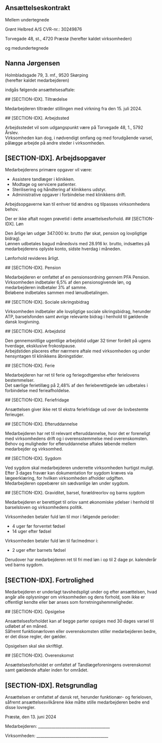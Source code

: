 ## Ansættelseskontrakt

Mellem undertegnede

<company-name>Grønt Helbred A/S
CVR-nr.: 30249876</company-name>

<location>Torvegade 48, st., 4720 Præstø (herefter kaldet virksomheden)</location>

og medundertegnede

## Nanna Jørgensen  
Holmbladsgade 79, 3. mf., 9520 Skørping  
(herefter kaldet medarbejderen)

indgås følgende ansættelsesaftale:

<start-date>
## [SECTION-IDX]. Tiltrædelse

Medarbejderen tiltræder stillingen med virkning fra den 15. juli 2024.
</start-date>

<location>
## [SECTION-IDX]. Arbejdssted

Arbejdsstedet vil som udgangspunkt være på Torvegade 48, 1., 5792 Årslev.  
Virksomheden kan dog, i nødvendigt omfang og med forudgående varsel, pålægge arbejde på andre steder i virksomheden.
</location>

<title>
## [SECTION-IDX]. Stillingsbetegnelse

Medarbejderen ansættes i stillingen som Klinikassistent.
</title>

## [SECTION-IDX]. Arbejdsopgaver

Medarbejderens primære opgaver vil være:

- Assistere tandlæger i klinikken.
- Modtage og servicere patienter.
- Sterilisering og håndtering af klinikkens udstyr.
- Administrative opgaver i forbindelse med klinikkens drift.

Arbejdsopgaverne kan til enhver tid ændres og tilpasses virksomhedens behov.

<trial-period>
Der er ikke aftalt nogen prøvetid i dette ansættelsesforhold.
</trial-period>

<salary>
## [SECTION-IDX]. Løn

Den årlige løn udgør 347.000 kr. brutto (før skat, pension og lovpligtige bidrag).  
Lønnen udbetales bagud månedsvis med 28.916 kr. brutto, indsættes på medarbejderens oplyste konto, sidste hverdag i måneden.

Lønforhold revideres årligt.
</salary>

<pension>
## [SECTION-IDX]. Pension

Medarbejderen er omfattet af en pensionsordning gennem PFA Pension.  
Virksomheden indbetaler 6,5% af den pensionsgivende løn, og medarbejderen indbetaler 3% af samme.  
Beløbene indbetales sammen med lønudbetalingen.
</pension>

<social-security>
## [SECTION-IDX]. Sociale sikringsbidrag

Virksomheden indbetaler alle lovpligtige sociale sikringsbidrag, herunder ATP, barselsfonden samt øvrige relevante bidrag i henhold til gældende dansk lovgivning.
</social-security>

<work-time>
## [SECTION-IDX]. Arbejdstid

Den gennemsnitlige ugentlige arbejdstid udgør 32 timer fordelt på ugens hverdage, eksklusive frokostpause.  
Arbejdstiden placeres efter nærmere aftale med virksomheden og under hensyntagen til klinikkens åbningstider.
</work-time>

<holiday>
## [SECTION-IDX]. Ferie

Medarbejderen har ret til ferie og feriegodtgørelse efter ferielovens bestemmelser.  
Det særlige ferietillæg på 2,48% af den ferieberettigede løn udbetales i forbindelse med ferieafholdelse.
</holiday>

<extra-holiday>
## [SECTION-IDX]. Feriefridage

Ansættelsen giver ikke ret til ekstra feriefridage ud over de lovbestemte ferieuger.
</extra-holiday>

<training>
## [SECTION-IDX]. Efteruddannelse

Medarbejderen har ret til relevant efteruddannelse, hvor det er foreneligt med virksomhedens drift og i overensstemmelse med overenskomsten.  
Behov og muligheder for efteruddannelse aftales løbende mellem medarbejder og virksomhed.
</training>

<illness>
## [SECTION-IDX]. Sygdom

Ved sygdom skal medarbejderen underrette virksomheden hurtigst muligt.  
Efter 3 dages fravær kan dokumentation for sygdom kræves via lægeerklæring, for hvilken virksomheden afholder udgiften.  
Medarbejderen oppebærer sin sædvanlige løn under sygdom.
</illness>

<parental-leave>
## [SECTION-IDX]. Graviditet, barsel, forældreorlov og barns sygdom

Medarbejderen er berettiget til orlov samt økonomiske ydelser i henhold til barselsloven og virksomhedens politik.

Virksomheden betaler fuld løn til mor i følgende perioder:
- 4 uger før forventet fødsel
- 14 uger efter fødsel

Virksomheden betaler fuld løn til far/medmor i:
- 2 uger efter barnets fødsel

Derudover har medarbejderen ret til fri med løn i op til 2 dage pr. kalenderår ved barns sygdom.
</parental-leave>

## [SECTION-IDX]. Fortrolighed

Medarbejderen er underlagt tavshedspligt under og efter ansættelsen, hvad angår alle oplysninger om virksomheden og dens forhold, som ikke er offentligt kendte eller bør anses som forretningshemmeligheder.

<termination>
## [SECTION-IDX]. Opsigelse

Ansættelsesforholdet kan af begge parter opsiges med 30 dages varsel til udløbet af en måned.  
Såfremt funktionærloven eller overenskomsten stiller medarbejderen bedre, er det disse regler, der gælder.

Opsigelsen skal ske skriftligt.
</termination>

<collective-agreement>
## [SECTION-IDX]. Overenskomst

Ansættelsesforholdet er omfattet af Tandlægeforeningens overenskomst samt gældende aftaler inden for området.
</collective-agreement>

## [SECTION-IDX]. Retsgrundlag

Ansættelsen er omfattet af dansk ret, herunder funktionær- og ferieloven, såfremt ansættelsesvilkårene ikke måtte stille medarbejderen bedre end disse lovregler.

Præstø, den 13. juni 2024

Medarbejderen: _____________________________________

Virksomheden: _____________________________________